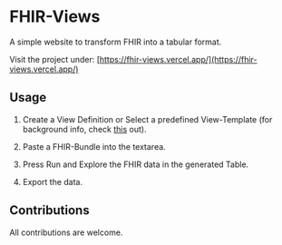 # FHIR-Views

A simple website to transform FHIR into a tabular format.

Visit the project under: [https://fhir-views.vercel.app/](https://fhir-views.vercel.app/)

## Usage

1. Create a View Definition or Select a predefined View-Template (for background info, check [this](https://build.fhir.org/ig/FHIR/sql-on-fhir-v2/) out).

2. Paste a FHIR-Bundle into the textarea.

3. Press Run and Explore the FHIR data in the generated Table.

4. Export the data.

## Contributions

All contributions are welcome.

